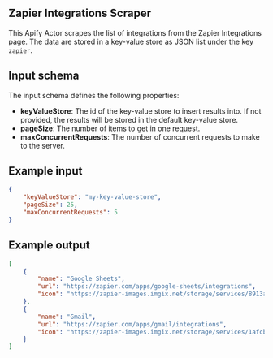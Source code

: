 ## Zapier Integrations Scraper

This Apify Actor scrapes the list of integrations from the Zapier Integrations page.
The data are stored in a key-value store as JSON list under the key `zapier`.

## Input schema

The input schema defines the following properties:

- **keyValueStore**: The id of the key-value store to insert results into. If not provided, the results will be stored in the default key-value store.
- **pageSize**: The number of items to get in one request.
- **maxConcurrentRequests**: The number of concurrent requests to make to the server.

## Example input

```json
{
    "keyValueStore": "my-key-value-store",
    "pageSize": 25,
    "maxConcurrentRequests": 5
}
```

## Example output

```json
[
    {
        "name": "Google Sheets",
        "url": "https://zapier.com/apps/google-sheets/integrations",
        "icon": "https://zapier-images.imgix.net/storage/services/8913a06feb7556d01285c052e4ad59d0.png?auto=format%2Ccompress&ixlib=python-3.0.0&q=50"
    },
    {
        "name": "Gmail",
        "url": "https://zapier.com/apps/gmail/integrations",
        "icon": "https://zapier-images.imgix.net/storage/services/1afcb319c029ec5da10efb593b7159c8.png?auto=format%2Ccompress&ixlib=python-3.0.0&q=50"
    }
]
```
